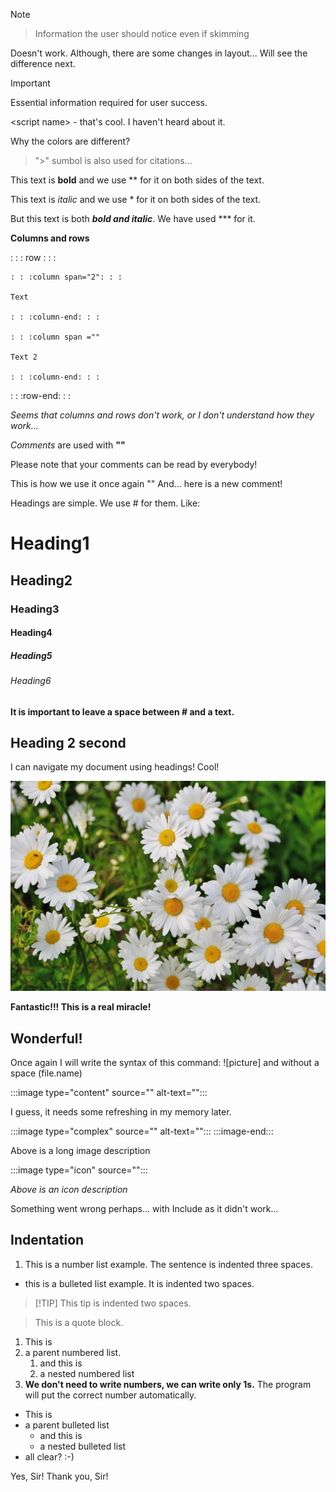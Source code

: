 >[!NOTE]

>Information the user should notice even if skimming

Doesn't work. Although, there are some changes in layout... Will see the difference next.

>[!IMPORTANT]
>Essential information required for user success.

\<script name> - that's cool. I haven't heard about it.

Why the colors are different?

> ">" sumbol is also used for citations...

This text is **bold** and we use ** for it on both sides of the text.

This text is *italic* and we use * for it on both sides of the text.

But this text is both ***bold and italic***. We have used *** for it.

**Columns and rows**

: : : row : : :

    : : :column span="2": : :
    
    Text
    
    : : :column-end: : : 
    
    : : :column span =""
    
    Text 2

    : : :column-end: : : 
: : :row-end: : :

*Seems that columns and rows don't work, or I don't understand how they work...*

*Comments* are used with **"<!---Text--->"**
<!---Here is my comment--->
<!---And I see absolutely nothing on the preview--->
<!---That's really cool--->

Please note that your comments can be read by everybody!

This is how we use it once again "<!---Comment --->" And... here is a new comment!

Headings are simple. We use # for them. Like:
# Heading1
## Heading2
### Heading3
#### Heading4
##### Heading5
###### Heading6

**It is important to leave a space between # and a text.**

## Heading 2 second

I can navigate my document using headings! Cool!

![picture](unnamed-file-64.jpg)

**Fantastic!!! This is a real miracle!**

## Wonderful!

Once again I will write the syntax of this command: ![picture] and without a space (file.name)

:::image type="content" source="<folderPath>" alt-text="<alt text>":::

I guess, it needs some refreshing in my memory later.

:::image type="complex" source="<folderPath>" alt-text="<alt text>"::: <long description here> :::image-end:::

Above is a long image description

:::image type="icon" source="<folderPath>":::

*Above is an icon description*

<!---[!INCLUDE [<title>](<FileInclude1.md>)]--->

Something went wrong perhaps... with Include as it didn't work...

## Indentation
1. This is a number list example. The sentence is indented three spaces.

- this is a bulleted list example. It is indented two spaces.

>[!TIP] This tip is indented two spaces.

>This is a quote block.

1. This is 
1. a parent numbered list.
    1. and this is 
    1. a nested numbered list
1. **We don't need to write numbers, we can write only 1s.** The program will put the correct number automatically.

- This is
- a parent bulleted list
    - and this is 
    - a nested bulleted list
- all clear? :-)

Yes, Sir! Thank you, Sir!


















